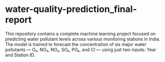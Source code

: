 # water-quality-prediction_final-report
This repository contains a complete machine learning project focused on predicting water pollutant levels across various monitoring stations in India. The model is trained to forecast the concentration of six major water pollutants — O₂, NO₃, NO₂, SO₄, PO₄, and Cl — using just two inputs: Year and Station ID.
